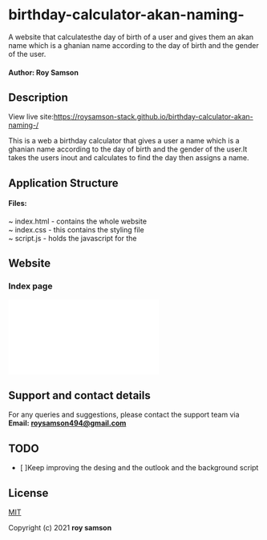 # birthday-calculator-akan-naming-
A website that calculatesthe day of birth of a user and gives them an akan name which is a ghanian name according to the day of birth and the gender of the user.

#### Author: Roy Samson

## Description
View live site:https://roysamson-stack.github.io/birthday-calculator-akan-naming-/

This is a web a birthday calculator that gives a user a name which is a ghanian name according to the day of birth and the gender of the user.It takes the users inout and calculates to find the day then assigns a name.

## Application Structure
#### Files:
~ index.html - contains the whole website<br>
~ index.css - this contains the styling file <br>
~ script.js - holds the javascript for the <br>

## Website  
### Index page
![Index Page](index.html) 

## Support and contact details
For any queries and suggestions, please contact the support team via **Email: roysamson494@gmail.com**

## TODO
- [ ]Keep improving the desing and the outlook and the background script<br>

## License
[MIT](https://choosealicense.com/licenses/mit/)

Copyright (c) 2021 **roy samson**